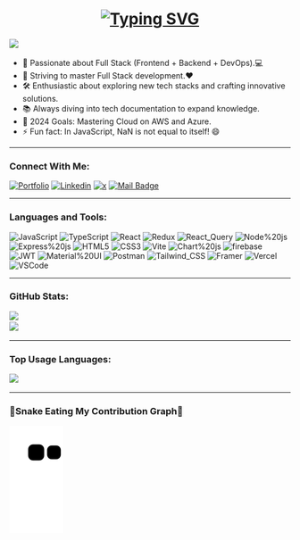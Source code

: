 <h1 align="center">
    <a href="https://git.io/typing-svg">
    <img src="https://readme-typing-svg.demolab.com?font=Fira+Code&weight=500&size=30&duration=4000&pause=1000&center=true&random=false&width=435&lines=Hello+There!+%F0%9F%91%8B;This+Omkar+Potphode....;Nice+to+meet+you!" alt="Typing SVG" />
    </a>
</h1>

[![](https://visitcount.itsvg.in/api?id=Omkar-Potphode&icon=8&color=1)](https://visitcount.itsvg.in)

- 🚀 Passionate about Full Stack (Frontend + Backend + DevOps).💻
- 🌱 Striving to master Full Stack development.❤️
- 🛠️ Enthusiastic about exploring new tech stacks and crafting innovative solutions.
- 📚 Always diving into tech documentation to expand knowledge.
- 🎯 2024 Goals: Mastering Cloud on AWS and Azure.
- ⚡ Fun fact: In JavaScript, NaN is not equal to itself! 😄

---

### Connect With Me: 

[![Portfolio](https://img.shields.io/badge/Portfolio-255E63?style=for-the-badge&logo=About.me&logoColor=white)](https://omkar-potphode-portfolio-phi.vercel.app/)
[![Linkedin](https://img.shields.io/badge/LinkedIn-0077B5?style=for-the-badge&logo=linkedin&logoColor=white)](https://www.linkedin.com/in/omkar-potphode-497b63237/)
[![x](https://img.shields.io/badge/X-000000?style=for-the-badge&logo=x&logoColor=white)](https://twitter.com/OmkarP33836)
[![Mail Badge](https://img.shields.io/badge/Gmail-D14836?style=for-the-badge&logo=gmail&logoColor=white)](mailto:omkar03potphode@gmail.com)


---

### Languages and Tools: 

![JavaScript](https://img.shields.io/badge/JavaScript-323330?style=for-the-badge&logo=javascript&logoColor=F7DF1E)
![TypeScript](https://img.shields.io/badge/TypeScript-007ACC?style=for-the-badge&logo=typescript&logoColor=white)
![React](https://img.shields.io/badge/React-20232A?style=for-the-badge&logo=react&logoColor=61DAFB)
![Redux](https://img.shields.io/badge/Redux-593D88?style=for-the-badge&logo=redux&logoColor=white)
![React_Query](https://img.shields.io/badge/React_Query-FF4154?style=for-the-badge&logo=ReactQuery&logoColor=white)
![Node%20js](https://img.shields.io/badge/Node%20js-339933?style=for-the-badge&logo=nodedotjs&logoColor=white)
![Express%20js](https://img.shields.io/badge/Express%20js-000000?style=for-the-badge&logo=express&logoColor=white)
![HTML5](https://img.shields.io/badge/HTML5-E34F26?style=for-the-badge&logo=html5&logoColor=white)
![CSS3](https://img.shields.io/badge/CSS3-1572B6?style=for-the-badge&logo=css3&logoColor=white)
![Vite](https://img.shields.io/badge/Vite-B73BFE?style=for-the-badge&logo=vite&logoColor=FFD62E)
![Chart%20js](https://img.shields.io/badge/Chart%20js-FF6384?style=for-the-badge&logo=chartdotjs&logoColor=white)
![firebase](https://img.shields.io/badge/firebase-ffca28?style=for-the-badge&logo=firebase&logoColor=black)
![JWT](https://img.shields.io/badge/JWT-000000?style=for-the-badge&logo=JSON%20web%20tokens&logoColor=white)
![Material%20UI](https://img.shields.io/badge/Material%20UI-007FFF?style=for-the-badge&logo=mui&logoColor=white)
![Postman](https://img.shields.io/badge/Postman-FF6C37?style=for-the-badge&logo=Postman&logoColor=white)
![Tailwind_CSS](https://img.shields.io/badge/Tailwind_CSS-38B2AC?style=for-the-badge&logo=tailwind-css&logoColor=white)
![Framer](https://img.shields.io/badge/Framer-black?style=for-the-badge&logo=framer&logoColor=blue)
![Vercel](https://img.shields.io/badge/Vercel-000000?style=for-the-badge&logo=vercel&logoColor=white)
![VSCode](https://img.shields.io/badge/VSCode-0078D4?style=for-the-badge&logo=visual%20studio%20code&logoColor=white)

---

### GitHub Stats:

![](https://github-readme-stats.vercel.app/api?username=Omkar-Potphode&theme=react&hide_border=false&include_all_commits=false&count_private=false)<br/>
![](https://github-readme-streak-stats.herokuapp.com/?user=Omkar-Potphode&theme=react&hide_border=false)<br/>

---

### Top Usage Languages: 

![](https://github-readme-stats.vercel.app/api/top-langs/?username=Omkar-Potphode&theme=react&hide_border=false&include_all_commits=false&count_private=false&layout=compact)


--- 

### 🐍Snake Eating My Contribution Graph🐍

<picture>
  <source media="(prefers-color-scheme: dark)" srcset="https://raw.githubusercontent.com/Omkar-Potphode/Omkar-Potphode/output/github-contribution-grid-snake-dark.svg">
  <source media="(prefers-color-scheme: light)" srcset="https://raw.githubusercontent.com/Omkar-Potphode/Omkar-Potphode/output/github-contribution-grid-snake.svg">
  <img alt="github contribution grid snake animation" src="https://raw.githubusercontent.com/Omkar-Potphode/Omkar-Potphode/output/github-contribution-grid-snake.svg">
</picture>
